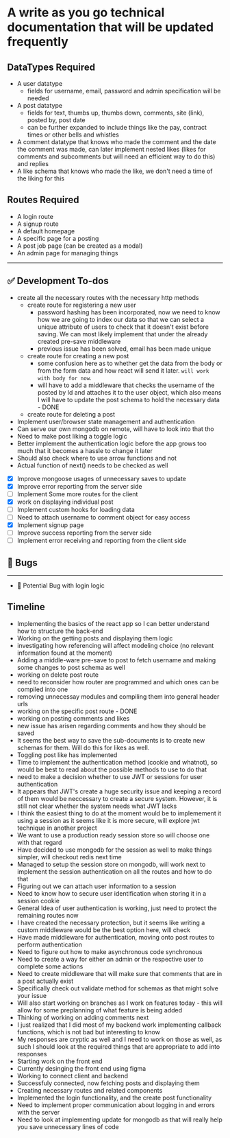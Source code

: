 # A write as you go technical documentation that will be updated frequently

## DataTypes Required

* A user datatype
    * fields for username, email, password and admin specification will be needed
* A post datatype
    * fields for text, thumbs up, thumbs down, comments, site (link), posted by, post date
    * can be further expanded to include things like the pay, contract times or other bells and whistles
* A comment datatype that knows who made the comment and the date the comment was made, can later implement nested likes (likes for comments and subcomments but will need an efficient way to do this) and replies
* A like schema that knows who made the like, we don't need a time of the liking for this

## Routes Required

* A login route
* A signup route
* A default homepage 
* A specific page for a posting
* A post job page (can be created as a modal)
* An admin page for managing things

***
## :white_check_mark: Development To-dos
* create all the necessary routes with the necessary http methods
    * create route for registering a new user
        * password hashing has been incorporated, now we need to know how we are going to index our data so that we can select a unique attribute of users to check that it doesn't exist before saving. We can most likely implement that under the already created pre-save middleware
        * previous issue has been solved, email has been made unique
    * create route for creating a new post
        * some confusion here as to whether get the data from the body or from the form data and how react will send it later.  `will work with body for now`.
        * will have to add a middleware that checks the username of the posted by Id and attaches it to the user object, which also means I will have to update the post schema to hold the necessary data -  DONE
    * create route for deleting a post
* Implement user/browser state management and authentication
* Can serve our own mongodb on remote, will have to look into that tho
* Need to make post liking a toggle logic
* Better implement the authentication logic before the app grows too much that it becomes a hassle to change it later
* Should also check where to use arrow functions and not
* Actual function of next() needs to be checked as well 
- [x] Improve mongoose usages of unnecessary saves to update
- [x] Improve error reporting from the server side
- [ ] Implement Some more routes for the client
- [x] work on displaying individual post
- [ ] Implement custom hooks for loading data
- [ ] Need to attach username to comment object for easy access
- [x] Implement signup page
- [ ] Improve success reporting from the server side
- [ ] Implement error receiving and reporting from the client side
## :bug: Bugs 
***
- :triangular_flag_on_post: Potential Bug with login logic
## Timeline
* Implementing the basics of the react app so I can better understand how to structure the back-end
* Working on the getting posts and displaying them logic
* investigating how referencing will affect modeling choice (no relevant information found at the moment)
* Adding a middle-ware pre-save to post to fetch username and making some changes to post schema as well
* working on delete post route
* need to reconsider how router are programmed and which ones can be compiled into one
* removing unnecessay modules and compiling them into general header urls
* working on the specific post route - DONE
* working on posting comments and likes
* new issue has arisen regarding comments and how they should be saved
* It seems the best way to save the sub-documents is to create new schemas for them. Will do this for likes as well.
* Toggling post like has implemented
* Time to implement the authentication method (cookie and whatnot), so would be best to read about the possible methods to use to do that
* need to make a decision whether to use JWT or sessions for user authentication 
* It appears that JWT's create a huge security issue and keeping a record of them would be neccessary to create a secure system. However, it is still not clear whether the system needs what JWT lacks
* I think the easiest thing to do at the moment would be to implemement it using a session as it seems like it is more secure, will explore jwt technique in another project
* We want to use a production ready session store so will choose one with that regard
* Have decided to use mongodb for the session as well to make things simpler, will checkout redis next time
* Managed to setup the session store on mongodb, will work next to implement the session authentication on all the routes and how to do that
* Figuring out we can attach user information to a session
* Need to know how to secure user identification when storing it in a session cookie
* General Idea of user authentication is working, just need to protect the remaining routes now
* I have created the necessary protection, but it seems like writing a custom middleware would be the best option here, will check
* Have made middleware for authentication, moving onto post routes to perform authentication
* Need to figure out how to make asynchronous code synchronous 
* Need to create a way for either an admin or the respective user to complete some actions
* Need to create middleware that will make sure that comments that are in a post actually exist
* Specifically check out validate method for schemas as that might solve your issue
* Will also start working on branches as I work on features today - this will allow for some preplanning of what feature is being added
* Thinking of working on adding comments next
* I just realized that I did most of my backend work implementing callback functions, which is not bad but interesting to know
* My responses are cryptic as well and I need to work on those as well, as such I should look at the required things that are appropriate to add into responses
* Starting work on the front end
* Currently desinging the front end using figma
* Working to connect client and backend
* Successfuly connected, now fetching posts and displaying them
* Creating necessary routes and related components
* Implemented the login functionality, and the create post functionality 
* Need to implement proper communication about logging in and errors with the server
* Need to look at implementing update for mongodb as that will really help you save unnecessary lines of code
  
  